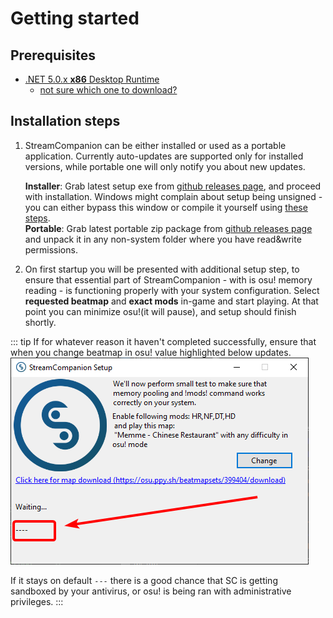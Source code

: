 # Getting started

## Prerequisites

* [.NET 5.0.x __x86__ Desktop Runtime](https://dotnet.microsoft.com/download/dotnet/5.0/runtime)
  * [not sure which one to download?](/images/guide/netRuntimeDownload.png)

## Installation steps

1. StreamCompanion can be either installed or used as a portable application. Currently auto-updates are supported only for installed versions, while portable one will only notify you about new updates.  

    __Installer__: Grab latest setup exe from [github releases page][dlLink], and proceed with installation. Windows might complain about setup being unsigned - you can either bypass this window or compile it yourself using [these steps][compileSC].  
    __Portable__: Grab latest portable zip package from [github releases page][dlLink] and unpack it in any non-system folder where you have read&write permissions.

2. On first startup you will be presented with additional setup step, to ensure that essential part of StreamCompanion - with is osu! memory reading - is functioning properly with your system configuration. Select __requested beatmap__ and __exact mods__ in-game and start playing. At that point you can minimize osu!(it will pause), and setup should finish shortly.  

::: tip
If for whatever reason it haven't completed successfully, ensure that when you change beatmap in osu! value highlighted below updates.  
![Memory setup][memoryDebugInfo]  

If it stays on default `---` there is a good chance that SC is getting sandboxed by your antivirus, or osu! is being ran with administrative privileges.
:::

[memoryDebugInfo]: <./images/SCSetupMemoryStatus.png>
[netRuntimeDownload]: <./images/netRuntimeDownload.png>
[compileSC]: </development/SC/#i-just-want-to-compile-it-myself>
[dlLink]: <https://github.com/Piotrekol/StreamCompanion/releases/latest>
